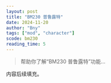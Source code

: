 ```yaml
---
layout: post
title: "BM230 普鲁露特"
date: 2024-11-20
author: "Bny"
tags: ["mod", "character"]
scode: bm230
reading_time: 5
---
```


> 帮助你了解“BM230 普鲁露特”功能...

内容后续填充。
